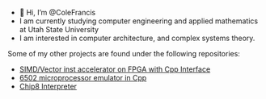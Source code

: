- 👋 Hi, I’m @ColeFrancis
- I am currently studying computer engineering and applied mathematics at Utah State University
- I am interested in computer architecture, and complex systems theory.

Some of my other projects are found under the following repositories:
- [SIMD/Vector inst accelerator on FPGA with Cpp Interface](https://github.com/ColeFrancis/FPGA-Vector-Accelerator-with-cpp-Interface-V1)
- [6502 microprocessor emulator in Cpp](https://github.com/ColeFrancis/6502)
- [Chip8 Interpreter](https://github.com/ColeFrancis/Chip8_Interpreter)
